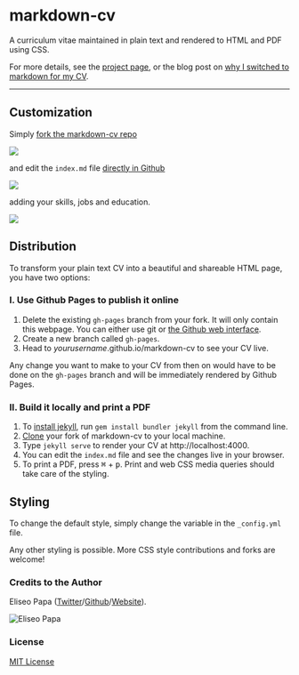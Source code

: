 # markdown-cv

A curriculum vitae maintained in plain text and rendered to HTML and PDF using CSS.

For more details, see the [project page](http://elipapa.github.io/markdown-cv), or the blog post on [why I switched to markdown for my CV](http://elipapa.github.io/blog/why-i-switched-to-markdown-for-my-cv.html).

***

## Customization

Simply [fork the markdown-cv repo](https://github.com/elipapa/markdown-cv)

![](https://help.github.com/assets/images/help/repository/fork_button.jpg)

and edit the `index.md` file [directly in Github](https://help.github.com/articles/editing-files-in-your-repository/)

![](https://help.github.com/assets/images/help/repository/edit-file-edit-button.png)

adding your skills, jobs and education.

![](https://help.github.com/assets/images/help/repository/edit-readme-light.png)

## Distribution

To transform your plain text CV into a beautiful and shareable HTML page, you have two options:

### I. Use Github Pages to publish it online

1. Delete the existing `gh-pages` branch from your fork. It will only contain this webpage. You can either use git or [the Github web interface](https://help.github.com/articles/creating-and-deleting-branches-within-your-repository/#deleting-a-branch).
2. Create a new branch called `gh-pages`.
3. Head to *yourusername*.github.io/markdown-cv to see your CV live.

Any change you want to make to your CV from then on would have to be done on the `gh-pages` branch and will be immediately rendered by Github Pages.

### II. Build it locally and print a PDF

1. To [install jekyll](https://jekyllrb.com/docs/installation/), run `gem install bundler jekyll` from the command line.
3. [Clone](https://help.github.com/en/articles/cloning-a-repository) your fork of markdown-cv to your local machine.
3. Type `jekyll serve` to render your CV at http://localhost:4000.
4. You can edit the `index.md` file and see the changes live in your browser.
5. To print a PDF, press <kbd>⌘</kbd> + <kbd>p</kbd>. Print and web CSS media queries should take care of the styling.

## Styling

To change the default style, simply change the variable in the
`_config.yml` file.

Any other styling is possible. More CSS style contributions and forks are welcome!

### Credits to the Author

Eliseo Papa ([Twitter](http://twitter.com/elipapa)/[Github](http://github.com/elipapa)/[Website](https://elipapa.github.io)).

![Eliseo Papa](https://s.gravatar.com/avatar/eae1f0c01afda2bed9ce9cb88f6873f6?s=100)

### License

[MIT License](https://github.com/elipapa/markdown-cv/blob/master/LICENSE)

